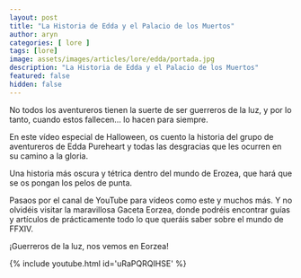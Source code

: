 ```yaml
---
layout: post
title: "La Historia de Edda y el Palacio de los Muertos"
author: aryn
categories: [ lore ]
tags: [lore]
image: assets/images/articles/lore/edda/portada.jpg
description: "La Historia de Edda y el Palacio de los Muertos"
featured: false
hidden: false
---
```

No todos los aventureros tienen la suerte de ser guerreros de la luz, y por lo tanto, cuando estos fallecen… lo hacen para siempre.

En este vídeo especial de Halloween, os cuento la historia del grupo de aventureros de Edda Pureheart y todas las desgracias que les ocurren en su camino a la gloria.

Una historia más oscura y tétrica dentro del mundo de Erozea, que hará que se os pongan los pelos de punta.

Pasaos por el canal de YouTube para vídeos como este y muchos más.
Y no olvidéis visitar la maravillosa Gaceta Eorzea, donde podréis encontrar guías y artículos de prácticamente todo lo que queráis saber sobre el mundo de FFXIV.

¡Guerreros de la luz, nos vemos en Eorzea!

{% include youtube.html id='uRaPQRQIHSE' %}
